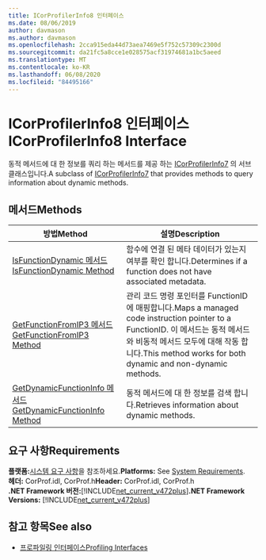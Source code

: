 ```yaml
---
title: ICorProfilerInfo8 인터페이스
ms.date: 08/06/2019
author: davmason
ms.author: davmason
ms.openlocfilehash: 2cca915eda44d73aea7469e5f752c57309c2300d
ms.sourcegitcommit: da21fc5a8cce1e028575acf31974681a1bc5aeed
ms.translationtype: MT
ms.contentlocale: ko-KR
ms.lasthandoff: 06/08/2020
ms.locfileid: "84495166"
---
```

# <a name="icorprofilerinfo8-interface"></a><span data-ttu-id="4fdeb-102">ICorProfilerInfo8 인터페이스</span><span class="sxs-lookup"><span data-stu-id="4fdeb-102">ICorProfilerInfo8 Interface</span></span>

<span data-ttu-id="4fdeb-103">동적 메서드에 대 한 정보를 쿼리 하는 메서드를 제공 하는 [ICorProfilerInfo7](icorprofilerinfo7-interface.md) 의 서브 클래스입니다.</span><span class="sxs-lookup"><span data-stu-id="4fdeb-103">A subclass of [ICorProfilerInfo7](icorprofilerinfo7-interface.md) that provides methods to query information about dynamic methods.</span></span>

## <a name="methods"></a><span data-ttu-id="4fdeb-104">메서드</span><span class="sxs-lookup"><span data-stu-id="4fdeb-104">Methods</span></span>  

| <span data-ttu-id="4fdeb-105">방법</span><span class="sxs-lookup"><span data-stu-id="4fdeb-105">Method</span></span>|<span data-ttu-id="4fdeb-106">설명</span><span class="sxs-lookup"><span data-stu-id="4fdeb-106">Description</span></span>|  
| ------------|-----------------|  
|[<span data-ttu-id="4fdeb-107">IsFunctionDynamic 메서드</span><span class="sxs-lookup"><span data-stu-id="4fdeb-107">IsFunctionDynamic Method</span></span>](icorprofilerinfo8-isfunctiondynamic-method.md)| <span data-ttu-id="4fdeb-108">함수에 연결 된 메타 데이터가 있는지 여부를 확인 합니다.</span><span class="sxs-lookup"><span data-stu-id="4fdeb-108">Determines if a function does not have associated metadata.</span></span>|
|[<span data-ttu-id="4fdeb-109">GetFunctionFromIP3 메서드</span><span class="sxs-lookup"><span data-stu-id="4fdeb-109">GetFunctionFromIP3 Method</span></span>](icorprofilerinfo8-getfunctionfromip3-method.md)| <span data-ttu-id="4fdeb-110">관리 코드 명령 포인터를 FunctionID에 매핑합니다.</span><span class="sxs-lookup"><span data-stu-id="4fdeb-110">Maps a managed code instruction pointer to a FunctionID.</span></span> <span data-ttu-id="4fdeb-111">이 메서드는 동적 메서드와 비동적 메서드 모두에 대해 작동 합니다.</span><span class="sxs-lookup"><span data-stu-id="4fdeb-111">This method works for both dynamic and non-dynamic methods.</span></span> |
|[<span data-ttu-id="4fdeb-112">GetDynamicFunctionInfo 메서드</span><span class="sxs-lookup"><span data-stu-id="4fdeb-112">GetDynamicFunctionInfo Method</span></span>](icorprofilerinfo8-getdynamicfunctioninfo-method.md)| <span data-ttu-id="4fdeb-113">동적 메서드에 대 한 정보를 검색 합니다.</span><span class="sxs-lookup"><span data-stu-id="4fdeb-113">Retrieves information about dynamic methods.</span></span> |

## <a name="requirements"></a><span data-ttu-id="4fdeb-114">요구 사항</span><span class="sxs-lookup"><span data-stu-id="4fdeb-114">Requirements</span></span>  
<span data-ttu-id="4fdeb-115">**플랫폼:**[시스템 요구 사항](../../get-started/system-requirements.md)을 참조하세요.</span><span class="sxs-lookup"><span data-stu-id="4fdeb-115">**Platforms:** See [System Requirements](../../get-started/system-requirements.md).</span></span>  
<span data-ttu-id="4fdeb-116">**헤더:** CorProf.idl, CorProf.h</span><span class="sxs-lookup"><span data-stu-id="4fdeb-116">**Header:** CorProf.idl, CorProf.h</span></span>  
<span data-ttu-id="4fdeb-117">**.NET Framework 버전:**[!INCLUDE[net_current_v472plus](../../../../includes/net-current-v472plus.md)]</span><span class="sxs-lookup"><span data-stu-id="4fdeb-117">**.NET Framework Versions:** [!INCLUDE[net_current_v472plus](../../../../includes/net-current-v472plus.md)]</span></span>  

## <a name="see-also"></a><span data-ttu-id="4fdeb-118">참고 항목</span><span class="sxs-lookup"><span data-stu-id="4fdeb-118">See also</span></span>

- [<span data-ttu-id="4fdeb-119">프로파일링 인터페이스</span><span class="sxs-lookup"><span data-stu-id="4fdeb-119">Profiling Interfaces</span></span>](profiling-interfaces.md)
